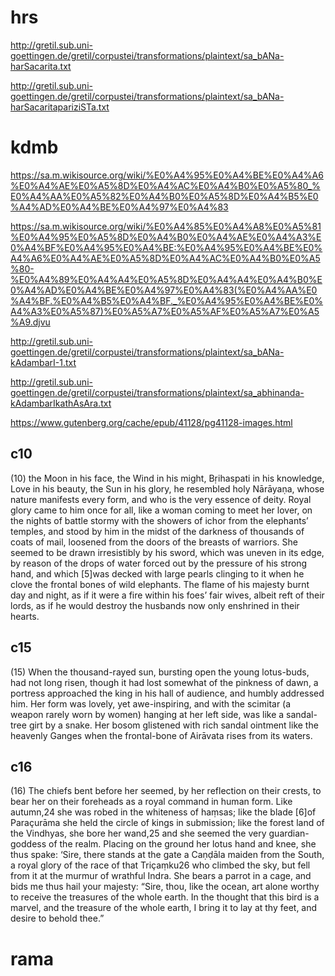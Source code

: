 
# hrs
http://gretil.sub.uni-goettingen.de/gretil/corpustei/transformations/plaintext/sa_bANa-harSacarita.txt

http://gretil.sub.uni-goettingen.de/gretil/corpustei/transformations/plaintext/sa_bANa-harSacaritapariziSTa.txt
# kdmb
https://sa.m.wikisource.org/wiki/%E0%A4%95%E0%A4%BE%E0%A4%A6%E0%A4%AE%E0%A5%8D%E0%A4%AC%E0%A4%B0%E0%A5%80_%E0%A4%AA%E0%A5%82%E0%A4%B0%E0%A5%8D%E0%A4%B5%E0%A4%AD%E0%A4%BE%E0%A4%97%E0%A4%83

https://sa.m.wikisource.org/wiki/%E0%A4%85%E0%A4%A8%E0%A5%81%E0%A4%95%E0%A5%8D%E0%A4%B0%E0%A4%AE%E0%A4%A3%E0%A4%BF%E0%A4%95%E0%A4%BE:%E0%A4%95%E0%A4%BE%E0%A4%A6%E0%A4%AE%E0%A5%8D%E0%A4%AC%E0%A4%B0%E0%A5%80-%E0%A4%89%E0%A4%A4%E0%A5%8D%E0%A4%A4%E0%A4%B0%E0%A4%AD%E0%A4%BE%E0%A4%97%E0%A4%83(%E0%A4%AA%E0%A4%BF.%E0%A4%B5%E0%A4%BF._%E0%A4%95%E0%A4%BE%E0%A4%A3%E0%A5%87)%E0%A5%A7%E0%A5%AF%E0%A5%A7%E0%A5%A9.djvu

http://gretil.sub.uni-goettingen.de/gretil/corpustei/transformations/plaintext/sa_bANa-kAdambarI-1.txt

http://gretil.sub.uni-goettingen.de/gretil/corpustei/transformations/plaintext/sa_abhinanda-kAdambarIkathAsAra.txt

https://www.gutenberg.org/cache/epub/41128/pg41128-images.html
## c10
(10) the Moon in his face, the Wind in his might, Bṛihaspati in his knowledge, Love in his beauty, the Sun in his glory, he resembled holy Nārāyaṇa, whose nature manifests every form, and who is the very essence of deity. Royal glory came to him once for all, like a woman coming to meet her lover, on the nights of battle stormy with the showers of ichor from the elephants’ temples, and stood by him in the midst of the darkness of thousands of coats of mail, loosened from the doors of the breasts of warriors. She seemed to be drawn irresistibly by his sword, which was uneven in its edge, by reason of the drops of water forced out by the pressure of his strong hand, and which [5]was decked with large pearls clinging to it when he clove the frontal bones of wild elephants. The flame of his majesty burnt day and night, as if it were a fire within his foes’ fair wives, albeit reft of their lords, as if he would destroy the husbands now only enshrined in their hearts.

## c15
(15) When the thousand-rayed sun, bursting open the young lotus-buds, had not long risen, though it had lost somewhat of the pinkness of dawn, a portress approached the king in his hall of audience, and humbly addressed him. Her form was lovely, yet awe-inspiring, and with the scimitar (a weapon rarely worn by women) hanging at her left side, was like a sandal-tree girt by a snake. Her bosom glistened with rich sandal ointment like the heavenly Ganges when the frontal-bone of Airāvata rises from its waters. 
## c16
(16) The chiefs bent before her seemed, by her reflection on their crests, to bear her on their foreheads as a royal command in human form. Like autumn,24 she was robed in the whiteness of haṃsas; like the blade [6]of Paraçurāma she held the circle of kings in submission; like the forest land of the Vindhyas, she bore her wand,25 and she seemed the very guardian-goddess of the realm. Placing on the ground her lotus hand and knee, she thus spake: ‘Sire, there stands at the gate a Caṇḍāla maiden from the South, a royal glory of the race of that Triçaṃku26 who climbed the sky, but fell from it at the murmur of wrathful Indra. She bears a parrot in a cage, and bids me thus hail your majesty: “Sire, thou, like the ocean, art alone worthy to receive the treasures of the whole earth. In the thought that this bird is a marvel, and the treasure of the whole earth, I bring it to lay at thy feet, and desire to behold thee.” 
# rama